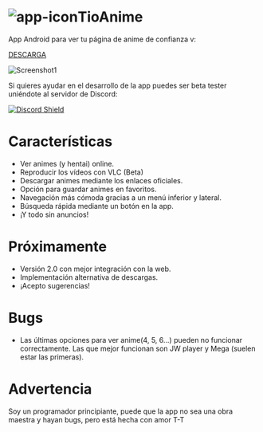 # ![app-icon](https://github.com/axiel7/TioAnime/blob/master/app/src/main/res/mipmap-mdpi/ic_launcher.png)TioAnime
App Android para ver tu página de anime de confianza v:

[DESCARGA](https://github.com/axiel7/TioAnime/releases/latest)

![Screenshot1](https://github.com/axiel7/TioAnime/blob/master/tiomockup-web.png)

Si quieres ayudar en el desarrollo de la app puedes ser beta tester uniéndote al servidor de Discord:

[![Discord Shield](https://discordapp.com/api/guilds/698320144530931813/embed.png?style=banner3)](https://discord.gg/QhAMKuV)
# Características
* Ver animes (y hentai) online.
* Reproducir los vídeos con VLC (Beta)
* Descargar animes mediante los enlaces oficiales.
* Opción para guardar animes en favoritos.
* Navegación más cómoda gracias a un menú inferior y lateral.
* Búsqueda rápida mediante un botón en la app.
* ¡Y todo sin anuncios!
# Próximamente
* Versión 2.0 con mejor integración con la web.
* Implementación alternativa de descargas. 
* ¡Acepto sugerencias!
# Bugs
* Las últimas opciones para ver anime(4, 5, 6...) pueden no funcionar correctamente.
Las que mejor funcionan son JW player y Mega (suelen estar las primeras).
# Advertencia
Soy un programador principiante, puede que la app no sea una obra maestra y hayan bugs, pero está hecha con amor T-T
